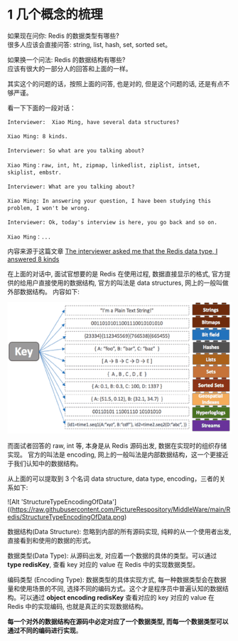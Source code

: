 # 1 几个概念的梳理

如果现在问你: Redis 的数据类型有哪些?  
很多人应该会直接问答: string, list, hash, set, sorted set。

如果换一个问法: Redis 的数据结构有哪些?  
应该有很大的一部分人的回答和上面的一样。  

其实这个的问题的话，按照上面的问答, 也是对的, 但是这个问题的话, 还是有点不够严谨。

看一下下面的一段对话：

```
Interviewer:  Xiao Ming, have several data structures?

Xiao Ming: 8 kinds.

Interviewer: So what are you talking about?

Xiao Ming：raw, int, ht, zipmap, linkedlist, ziplist, intset, skiplist, embstr.

Interviewer: What are you talking about?

Xiao Ming: In answering your question, I have been studying this problem, I won't be wrong.

Interviewer: Ok, today's interview is here, you go back and so on.

Xiao Ming：...
```

内容来源于这篇文章 [The interviewer asked me that the Redis data type, I answered 8 kinds](https://www.programmerall.com/article/56382131840/)


在上面的对话中, 面试官想要的是 Redis 在使用过程, 数据直接显示的格式, 官方提供的给用户直接使用的数据结构, 官方的叫法是 data structures, 网上的一般叫做外部数据结构。 内容如下:

![Alt 'RedisDataStructure'](https://raw.githubusercontent.com/PictureRespository/MiddleWare/main/Redis/RedisDataStructure.png)


而面试者回答的 raw, int 等, 本身是从 Redis 源码出发, 数据在实现时的组织存储实现。 官方的叫法是 encoding, 网上的一般叫法是内部数据结构，这一个更接近于我们认知中的数据结构。

从上面的可以提取到 3 个名词 data structure, data type, encoding，三者的关系如下:

![Alt 'StructureTypeEncodingOfData']((https://raw.githubusercontent.com/PictureRespository/MiddleWare/main/Redis/StructureTypeEncodingOfData.png)

数据结构(Data Structure): 忽略到内部的所有源码实现, 纯粹的从一个使用者出发, 直接看到和使用的数据的形式。

数据类型(Data Type): 从源码出发, 对应着一个数据的具体的类型。可以通过 **type redisKey**, 查看 key 对应的 value 在 Redis 中的实现数据类型。

编码类型 (Encoding Type): 数据类型的具体实现方式, 每一种数据类型会在数据量和使用场景的不同, 选择不同的编码方式。这个才是程序员中普遍认知的数据结构。可以通过 **object encoding redisKey** 查看对应的 key 对应的 value 在 Redis 中的实现编码, 也就是真正的实现数据结构。

**每一个对外的数据结构在源码中必定对应了一个数据类型, 而每一个数据类型可以通过不同的编码进行实现**。


